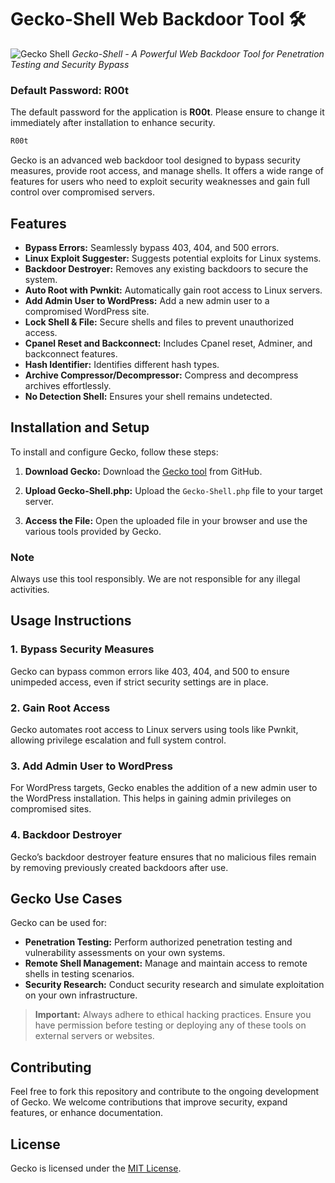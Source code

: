 # Gecko-Shell Web Backdoor Tool 🛠️

![Gecko Shell](https://r00t-shell.com/wp-content/uploads/2025/02/Gecko-Shell.png)
*Gecko-Shell - A Powerful Web Backdoor Tool for Penetration Testing and Security Bypass*

### Default Password: R00t
The default password for the application is **R00t**. Please ensure to change it immediately after installation to enhance security.
```bash
R00t
```

Gecko is an advanced web backdoor tool designed to bypass security measures, provide root access, and manage shells. It offers a wide range of features for users who need to exploit security weaknesses and gain full control over compromised servers.

## Features

- **Bypass Errors:** Seamlessly bypass 403, 404, and 500 errors.
- **Linux Exploit Suggester:** Suggests potential exploits for Linux systems.
- **Backdoor Destroyer:** Removes any existing backdoors to secure the system.
- **Auto Root with Pwnkit:** Automatically gain root access to Linux servers.
- **Add Admin User to WordPress:** Add a new admin user to a compromised WordPress site.
- **Lock Shell & File:** Secure shells and files to prevent unauthorized access.
- **Cpanel Reset and Backconnect:** Includes Cpanel reset, Adminer, and backconnect features.
- **Hash Identifier:** Identifies different hash types.
- **Archive Compressor/Decompressor:** Compress and decompress archives effortlessly.
- **No Detection Shell:** Ensures your shell remains undetected.

## Installation and Setup

To install and configure Gecko, follow these steps:

1. **Download Gecko:**
   Download the [Gecko tool](https://github.com/RootShelll/Gecko-Shell) from GitHub.
   
2. **Upload Gecko-Shell.php:**
   Upload the `Gecko-Shell.php` file to your target server.

3. **Access the File:**
   Open the uploaded file in your browser and use the various tools provided by Gecko.

### Note
Always use this tool responsibly. We are not responsible for any illegal activities.

## Usage Instructions

### 1. Bypass Security Measures
Gecko can bypass common errors like 403, 404, and 500 to ensure unimpeded access, even if strict security settings are in place.

### 2. Gain Root Access
Gecko automates root access to Linux servers using tools like Pwnkit, allowing privilege escalation and full system control.

### 3. Add Admin User to WordPress
For WordPress targets, Gecko enables the addition of a new admin user to the WordPress installation. This helps in gaining admin privileges on compromised sites.

### 4. Backdoor Destroyer
Gecko’s backdoor destroyer feature ensures that no malicious files remain by removing previously created backdoors after use.

## Gecko Use Cases

Gecko can be used for:

- **Penetration Testing:** Perform authorized penetration testing and vulnerability assessments on your own systems.
- **Remote Shell Management:** Manage and maintain access to remote shells in testing scenarios.
- **Security Research:** Conduct security research and simulate exploitation on your own infrastructure.

> **Important:** Always adhere to ethical hacking practices. Ensure you have permission before testing or deploying any of these tools on external servers or websites.

## Contributing

Feel free to fork this repository and contribute to the ongoing development of Gecko. We welcome contributions that improve security, expand features, or enhance documentation.

## License

Gecko is licensed under the [MIT License](LICENSE).
